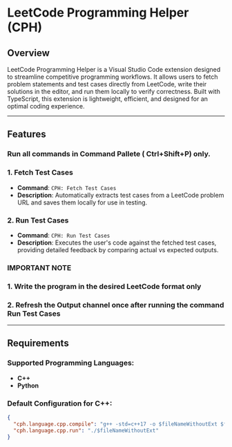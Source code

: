 # LeetCode Programming Helper (CPH)

## Overview

LeetCode Programming Helper is a Visual Studio Code extension designed to streamline competitive programming workflows. It allows users to fetch problem statements and test cases directly from LeetCode, write their solutions in the editor, and run them locally to verify correctness. Built with TypeScript, this extension is lightweight, efficient, and designed for an optimal coding experience.

---

## Features

### Run all commands in Command Pallete ( Ctrl+Shift+P) only.

### 1. Fetch Test Cases
- **Command**: `CPH: Fetch Test Cases`
- **Description**: Automatically extracts test cases from a LeetCode problem URL and saves them locally for use in testing.

### 2. Run Test Cases
- **Command**: `CPH: Run Test Cases`
- **Description**: Executes the user's code against the fetched test cases, providing detailed feedback by comparing actual vs expected outputs.

### IMPORTANT NOTE

### 1. Write the program in the desired LeetCode format only 
### 2. Refresh the Output channel once after running the command Run Test Cases

---

## Requirements

### Supported Programming Languages:
- **C++**
- **Python**

### Default Configuration for C++:
```json
{
  "cph.language.cpp.compile": "g++ -std=c++17 -o $fileNameWithoutExt $fileName",
  "cph.language.cpp.run": "./$fileNameWithoutExt"
}

